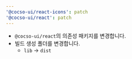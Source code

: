 ```yaml
---
'@cocso-ui/react-icons': patch
'@cocso-ui/react': patch
---
```


- `@cocso-ui/react`의 의존성 패키지를 변경합니다.
- 빌드 생성 폴더를 변경합니다.
  - `lib` → `dist`
